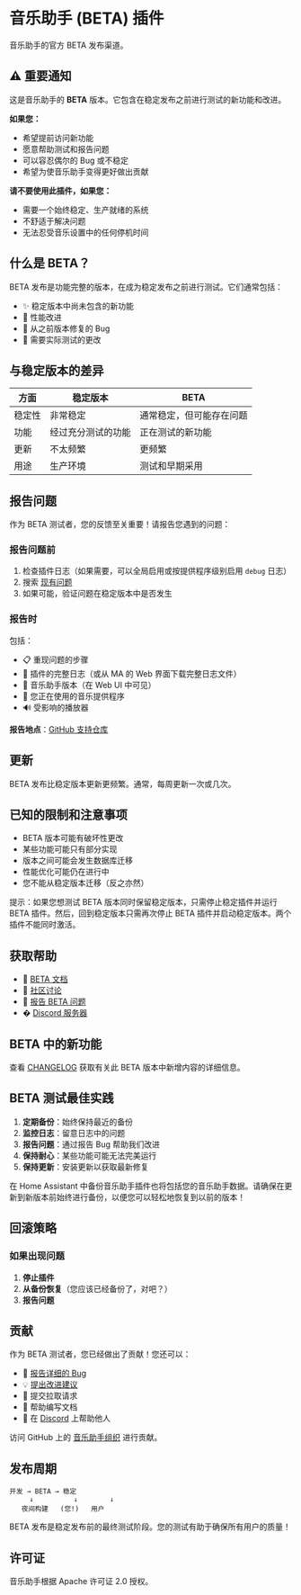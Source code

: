 # 音乐助手 (BETA) 插件

音乐助手的官方 BETA 发布渠道。

## ⚠️ 重要通知

这是音乐助手的 **BETA** 版本。它包含在稳定发布之前进行测试的新功能和改进。

**如果您：**

- 希望提前访问新功能
- 愿意帮助测试和报告问题
- 可以容忍偶尔的 Bug 或不稳定
- 希望为使音乐助手变得更好做出贡献

**请不要使用此插件，如果您：**

- 需要一个始终稳定、生产就绪的系统
- 不舒适于解决问题
- 无法忍受音乐设置中的任何停机时间

## 什么是 BETA？

BETA 发布是功能完整的版本，在成为稳定发布之前进行测试。它们通常包括：

- ✨ 稳定版本中尚未包含的新功能
- 🔧 性能改进
- 🐛 从之前版本修复的 Bug
- 🧪 需要实际测试的更改

## 与稳定版本的差异

| 方面    | 稳定版本               | BETA                                  |
| ------- | --------------------- | ------------------------------------- |
| 稳定性  | 非常稳定              | 通常稳定，但可能存在问题             |
| 功能  | 经过充分测试的功能     | 正在测试的新功能                     |
| 更新  | 不太频繁              | 更频繁                               |
| 用途  | 生产环境              | 测试和早期采用                      |

## 报告问题

作为 BETA 测试者，您的反馈至关重要！请报告您遇到的问题：

### 报告问题前

1. 检查插件日志（如果需要，可以全局启用或按提供程序级别启用 `debug` 日志）
2. 搜索 [现有问题](https://github.com/music-assistant/support)
3. 如果可能，验证问题在稳定版本中是否发生

### 报告时

包括：

- 📋 重现问题的步骤
- 📝 插件的完整日志（或从 MA 的 Web 界面下载完整日志文件）
- 🔢 音乐助手版本（在 Web UI 中可见）
- 🎵 您正在使用的音乐提供程序
- 🔊 受影响的播放器

**报告地点**：[GitHub 支持仓库](https://github.com/music-assistant/support)

## 更新

BETA 发布比稳定版本更新更频繁。通常，每周更新一次或几次。

## 已知的限制和注意事项

- BETA 版本可能有破坏性更改
- 某些功能可能只有部分实现
- 版本之间可能会发生数据库迁移
- 性能优化可能仍在进行中
- 您不能从稳定版本迁移（反之亦然）

提示：如果您想测试 BETA 版本同时保留稳定版本，只需停止稳定插件并运行 BETA 插件。然后，回到稳定版本只需再次停止 BETA 插件并启动稳定版本。两个插件不能同时激活。

## 获取帮助

- 📖 [BETA 文档](https://beta.music-assistant.io)
- 💬 [社区讨论](https://github.com/orgs/music-assistant/discussions)
- 🐛 [报告 BETA 问题](https://github.com/music-assistant/support)
- � [Discord 服务器](https://discord.gg/PZQ6RWbfeS)

## BETA 中的新功能

查看 [CHANGELOG](CHANGELOG.md) 获取有关此 BETA 版本中新增内容的详细信息。

## BETA 测试最佳实践

1. **定期备份**：始终保持最近的备份
2. **监控日志**：留意日志中的问题
3. **报告问题**：通过报告 Bug 帮助我们改进
4. **保持耐心**：某些功能可能无法完美运行
5. **保持更新**：安装更新以获取最新修复

在 Home Assistant 中备份音乐助手插件也将包括您的音乐助手数据。请确保在更新到新版本前始终进行备份，以便您可以轻松地恢复到以前的版本！

## 回滚策略

### 如果出现问题

1. **停止插件**
2. **从备份恢复**（您应该已经备份了，对吧？）
3. **报告问题**

## 贡献

作为 BETA 测试者，您已经做出了贡献！您还可以：

- 🐛 [报告详细的 Bug](https://github.com/music-assistant/support)
- 💡 [提出改进建议](https://github.com/orgs/music-assistant/discussions)
- 🔧 提交拉取请求
- 📝 帮助编写文档
- 💬 在 [Discord](https://discord.gg/PZQ6RWbfeS) 上帮助他人

访问 GitHub 上的 [音乐助手组织](https://github.com/music-assistant) 进行贡献。

## 发布周期

```
开发 → BETA → 稳定
     ↓          ↓        ↓
   夜间构建   (您!)   用户
```

BETA 发布是稳定发布前的最终测试阶段。您的测试有助于确保所有用户的质量！

## 许可证

音乐助手根据 Apache 许可证 2.0 授权。